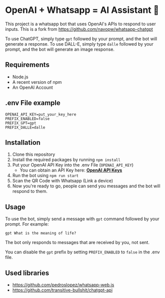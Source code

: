 # OpenAI + Whatsapp = AI Assistant 🚀

This project is a whatsapp bot that uses OpenAI's APIs to respond to user inputs.
This is a fork from https://github.com/navopw/whatsapp-chatgpt

To use ChatGPT, simply type `gpt` followed by your prompt, and the bot will generate a response.
To use DALL-E, simply type `dalle` followed by your prompt, and the bot will generate an image response.

## Requirements

- Node.js
- A recent version of npm
- An OpenAI Account

## .env File example

```
OPENAI_API_KEY=put_your_key_here
PREFIX_ENABLED=false
PREFIX_GPT=gpt
PREFIX_DALLE=dalle
```

## Installation

1. Clone this repository
2. Install the required packages by running `npm install`
3. Put your OpenAI API Key into the .env File (`OPENAI_API_KEY`)
    - You can obtain an API Key here: [**OpenAI API Keys**](https://platform.openai.com/account/api-keys)
4. Run the bot using `npm run start`
5. Scan the QR Code with Whatsapp (Link a device)
6. Now you're ready to go, people can send you messages and the bot will respond to them.

## Usage

To use the bot, simply send a message with `gpt` command followed by your prompt. For example:

`gpt What is the meaning of life?`

The bot only responds to messages that are received by you, not sent.

You can disable the `gpt` prefix by setting `PREFIX_ENABLED` to `false` in the .env file.

## Used libraries
- https://github.com/pedroslopez/whatsapp-web.js
- https://github.com/transitive-bullshit/chatgpt-api
